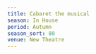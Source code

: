 ```yaml
---
title: Cabaret the musical
season: In House
period: Autumn
season_sort: 80
venue: New Theatre
---
```



